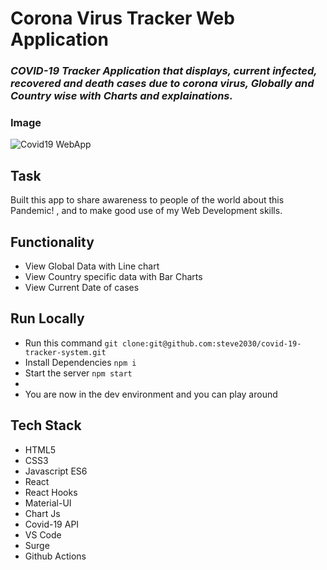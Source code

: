 # Corona Virus Tracker Web Application
### _COVID-19 Tracker Application that displays, current infected, recovered and death cases due to corona virus, Globally and Country wise with Charts and explainations._

### Image

<img src='images/virus.png' alt="Covid19 WebApp"/>


## Task

Built this app to share awareness to people of the world about this Pandemic! , and to make good use of my Web Development skills.

## Functionality

- View Global Data with Line chart
- View Country specific data with Bar Charts
- View Current Date of cases

## Run Locally

- Run this command `git clone:git@github.com:steve2030/covid-19-tracker-system.git`
- Install Dependencies `npm i`
- Start the server `npm start`
-
- You are now in the dev environment and you can play around

## Tech Stack

- HTML5
- CSS3
- Javascript ES6
- React
- React Hooks
- Material-UI
- Chart Js
- Covid-19 API
- VS Code
- Surge
- Github Actions
